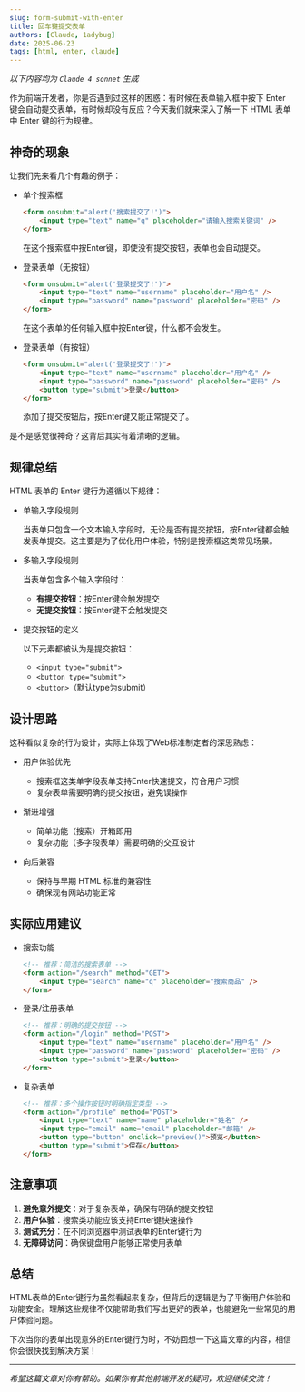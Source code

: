 ```yaml
---
slug: form-submit-with-enter
title: 回车键提交表单
authors: [Claude, 1adybug]
date: 2025-06-23
tags: [html, enter, claude]
---
```


_以下内容均为 `Claude 4 sonnet` 生成_

作为前端开发者，你是否遇到过这样的困惑：有时候在表单输入框中按下 Enter 键会自动提交表单，有时候却没有反应？今天我们就来深入了解一下 HTML 表单中 Enter 键的行为规律。

## 神奇的现象

让我们先来看几个有趣的例子：

- 单个搜索框

    ```html
    <form onsubmit="alert('搜索提交了!')">
        <input type="text" name="q" placeholder="请输入搜索关键词" />
    </form>
    ```

    在这个搜索框中按Enter键，即使没有提交按钮，表单也会自动提交。

- 登录表单（无按钮）

    ```html
    <form onsubmit="alert('登录提交了!')">
        <input type="text" name="username" placeholder="用户名" />
        <input type="password" name="password" placeholder="密码" />
    </form>
    ```

    在这个表单的任何输入框中按Enter键，什么都不会发生。

- 登录表单（有按钮）

    ```html
    <form onsubmit="alert('登录提交了!')">
        <input type="text" name="username" placeholder="用户名" />
        <input type="password" name="password" placeholder="密码" />
        <button type="submit">登录</button>
    </form>
    ```

    添加了提交按钮后，按Enter键又能正常提交了。

是不是感觉很神奇？这背后其实有着清晰的逻辑。

## 规律总结

HTML 表单的 Enter 键行为遵循以下规律：

- 单输入字段规则

    当表单只包含一个文本输入字段时，无论是否有提交按钮，按Enter键都会触发表单提交。这主要是为了优化用户体验，特别是搜索框这类常见场景。

- 多输入字段规则

    当表单包含多个输入字段时：
    - **有提交按钮**：按Enter键会触发提交
    - **无提交按钮**：按Enter键不会触发提交

- 提交按钮的定义

    以下元素都被认为是提交按钮：
    - `<input type="submit">`
    - `<button type="submit">`
    - `<button>`（默认type为submit）

## 设计思路

这种看似复杂的行为设计，实际上体现了Web标准制定者的深思熟虑：

- 用户体验优先
    - 搜索框这类单字段表单支持Enter快速提交，符合用户习惯
    - 复杂表单需要明确的提交按钮，避免误操作

- 渐进增强
    - 简单功能（搜索）开箱即用
    - 复杂功能（多字段表单）需要明确的交互设计

- 向后兼容
    - 保持与早期 HTML 标准的兼容性
    - 确保现有网站功能正常

## 实际应用建议

- 搜索功能

    ```html
    <!-- 推荐：简洁的搜索表单 -->
    <form action="/search" method="GET">
        <input type="search" name="q" placeholder="搜索商品" />
    </form>
    ```

- 登录/注册表单

    ```html
    <!-- 推荐：明确的提交按钮 -->
    <form action="/login" method="POST">
        <input type="text" name="username" placeholder="用户名" />
        <input type="password" name="password" placeholder="密码" />
        <button type="submit">登录</button>
    </form>
    ```

- 复杂表单

    ```html
    <!-- 推荐：多个操作按钮时明确指定类型 -->
    <form action="/profile" method="POST">
        <input type="text" name="name" placeholder="姓名" />
        <input type="email" name="email" placeholder="邮箱" />
        <button type="button" onclick="preview()">预览</button>
        <button type="submit">保存</button>
    </form>
    ```

## 注意事项

1. **避免意外提交**：对于复杂表单，确保有明确的提交按钮
2. **用户体验**：搜索类功能应该支持Enter键快速操作
3. **测试充分**：在不同浏览器中测试表单的Enter键行为
4. **无障碍访问**：确保键盘用户能够正常使用表单

## 总结

HTML表单的Enter键行为虽然看起来复杂，但背后的逻辑是为了平衡用户体验和功能安全。理解这些规律不仅能帮助我们写出更好的表单，也能避免一些常见的用户体验问题。

下次当你的表单出现意外的Enter键行为时，不妨回想一下这篇文章的内容，相信你会很快找到解决方案！

---

_希望这篇文章对你有帮助。如果你有其他前端开发的疑问，欢迎继续交流！_
